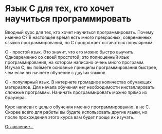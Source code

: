 # Язык С для тех, кто хочет научиться программировать

Вводный курс для тех, кто хочет научиться программировать. Почему именно С? В настоящее время есть много прекрасных, современных языков программирования, но С продолжает оставаться популярным.

С - простой язык. Это значит, что его можно быстро выучить. Одновременно со своей простотой, это полноценный язык программирования, на котором написано очень много программ. Изучая С, вы поймете основные принципы программирования быстрее, чем если вы начнете обучение с других языков.

С - популярный язык. В интернете громадное количество обучающих материалов. Для начала обучения нет необходимости инсталлировать сложные программы. Начинать программировать можно прямо из браузера.

Курс написан с целью обучения именно программированию, а не С. Скорее всего для работы вы будете использовать другие языки, но после прохождения этого курса вам будет проще их изучать.

[Оглавление…](https://github.com/sunduchkov/C/wiki)
